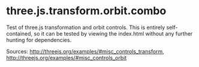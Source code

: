 # three.js.transform.orbit.combo
Test of three.js transformation and orbit controls. This is entirely self-contained, so it can be tested by viewing the index.html without any further hunting for dependencies.

Sources: http://threejs.org/examples/#misc_controls_transform, http://threejs.org/examples/#misc_controls_orbit
